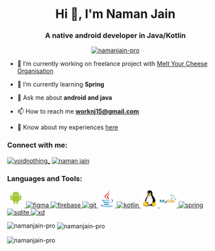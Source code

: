 <h1 align="center">Hi 👋, I'm Naman Jain</h1>
<h3 align="center">A native android developer in Java/Kotlin</h3>

<p align="center"> <a href="https://github.com/ryo-ma/github-profile-trophy"><img src="https://github-profile-trophy.vercel.app/?username=namanjain-pro&theme=dracula" alt="namanjain-pro" /></a> </p>

- 🔭 I’m currently working on freelance project with [Melt Your Cheese Organisation](https://www.meltyourcheese.com/)

- 🌱 I’m currently learning **Spring**

- 💬 Ask me about **android and java**

- 📫 How to reach me **worknj15@gmail.com**

- 📄 Know about my experiences [here](https://drive.google.com/file/d/14GPH9BnkTYBvzAH1vZB5Ce9NjIvIJwYz/view?usp=sharing)

<h3 align="left">Connect with me:</h3>
<p align="left">
<a href="https://twitter.com/voidnothing_" target="blank"><img align="center" src="https://raw.githubusercontent.com/rahuldkjain/github-profile-readme-generator/master/src/images/icons/Social/twitter.svg" alt="voidnothing_" height="30" width="40" /></a>
<a href="https://linkedin.com/in/naman-jain-400871176" target="blank"><img align="center" src="https://raw.githubusercontent.com/rahuldkjain/github-profile-readme-generator/master/src/images/icons/Social/linked-in-alt.svg" alt="naman jain" height="30" width="40" /></a>
</p>

<h3 align="left">Languages and Tools:</h3>
<p align="left"> <a href="https://developer.android.com" target="_blank" rel="noreferrer"> <img src="https://raw.githubusercontent.com/devicons/devicon/master/icons/android/android-original-wordmark.svg" alt="android" width="40" height="40"/> </a> <a href="https://www.figma.com/" target="_blank" rel="noreferrer"> <img src="https://www.vectorlogo.zone/logos/figma/figma-icon.svg" alt="figma" width="40" height="40"/> </a> <a href="https://firebase.google.com/" target="_blank" rel="noreferrer"> <img src="https://www.vectorlogo.zone/logos/firebase/firebase-icon.svg" alt="firebase" width="40" height="40"/> </a> <a href="https://git-scm.com/" target="_blank" rel="noreferrer"> <img src="https://www.vectorlogo.zone/logos/git-scm/git-scm-icon.svg" alt="git" width="40" height="40"/> </a> <a href="https://www.java.com" target="_blank" rel="noreferrer"> <img src="https://raw.githubusercontent.com/devicons/devicon/master/icons/java/java-original.svg" alt="java" width="40" height="40"/> </a> <a href="https://kotlinlang.org" target="_blank" rel="noreferrer"> <img src="https://www.vectorlogo.zone/logos/kotlinlang/kotlinlang-icon.svg" alt="kotlin" width="40" height="40"/> </a> <a href="https://www.linux.org/" target="_blank" rel="noreferrer"> <img src="https://raw.githubusercontent.com/devicons/devicon/master/icons/linux/linux-original.svg" alt="linux" width="40" height="40"/> </a> <a href="https://www.mysql.com/" target="_blank" rel="noreferrer"> <img src="https://raw.githubusercontent.com/devicons/devicon/master/icons/mysql/mysql-original-wordmark.svg" alt="mysql" width="40" height="40"/> </a> <a href="https://spring.io/" target="_blank" rel="noreferrer"> <img src="https://www.vectorlogo.zone/logos/springio/springio-icon.svg" alt="spring" width="40" height="40"/> </a> <a href="https://www.sqlite.org/" target="_blank" rel="noreferrer"> <img src="https://www.vectorlogo.zone/logos/sqlite/sqlite-icon.svg" alt="sqlite" width="40" height="40"/> </a> <a href="https://www.adobe.com/products/xd.html" target="_blank" rel="noreferrer"> <img src="https://cdn.worldvectorlogo.com/logos/adobe-xd.svg" alt="xd" width="40" height="40"/> </a> </p>

<p><img align="left" src="https://github-readme-stats.vercel.app/api/top-langs?username=namanjain-pro&show_icons=true&theme=radical&locale=en&layout=compact" alt="namanjain-pro" /></p>

<p>&nbsp;<img align="center" src="https://github-readme-stats.vercel.app/api?username=namanjain-pro&show_icons=true&theme=dark&locale=en" alt="namanjain-pro" /></p>

<p><img align="center" src="https://github-readme-streak-stats.herokuapp.com/?user=namanjain-pro&theme=dark" alt="namanjain-pro" /></p>
